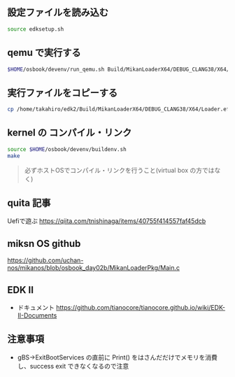 ## 設定ファイルを読み込む
```bash
source edksetup.sh
```

## qemu で実行する
```bash
$HOME/osbook/devenv/run_qemu.sh Build/MikanLoaderX64/DEBUG_CLANG38/X64/Loader.efi $HOME/workspace/mikanos/kernel/kernel.elf
```


## 実行ファイルをコピーする
```bash
cp /home/takahiro/edk2/Build/MikanLoaderX64/DEBUG_CLANG38/X64/Loader.efi $HOME/workspace/bin/Loader.efi
```

## kernel の コンパイル・リンク

```bash
source $HOME/osbook/devenv/buildenv.sh
make
```

> 必ずホストOSでコンパイル・リンクを行うこと(virtual box の方ではなく)

## quita 記事

Uefiで遊ぶ  https://qiita.com/tnishinaga/items/40755f414557faf45dcb


## miksn OS github
https://github.com/uchan-nos/mikanos/blob/osbook_day02b/MikanLoaderPkg/Main.c

## EDK II
- ドキュメント  https://github.com/tianocore/tianocore.github.io/wiki/EDK-II-Documents


## 注意事項
- gBS->ExitBootServices の直前に Print() をはさんだだけでメモリを消費し、success exit できなくなるので注意
